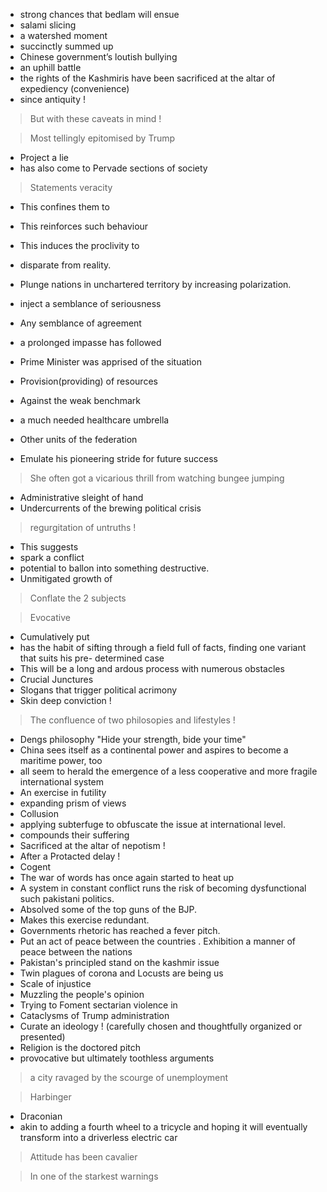 - strong chances that bedlam will ensue
- salami slicing
- a watershed moment
- succinctly summed up
- Chinese government’s loutish bullying
- an uphill battle
- the rights of the Kashmiris have been sacrificed at the altar of expediency (convenience)
- since antiquity !
> But with these caveats in mind !

> Most tellingly epitomised by Trump

- Project a lie
- has also come to Pervade sections of society

> Statements veracity

- This confines them to
- This reinforces such behaviour
- This induces the proclivity to  
- disparate from reality.
- Plunge nations in unchartered territory by increasing polarization.
- inject a semblance of seriousness
- Any semblance of agreement
- a prolonged impasse has followed
- Prime Minister was apprised of the situation
- Provision(providing) of resources
- Against the weak benchmark
- a much needed healthcare umbrella
- Other units of the federation

- Emulate his pioneering stride for future success

> She often got a vicarious thrill from watching bungee jumping
 
- Administrative sleight of hand
- Undercurrents of the brewing political crisis

> regurgitation of untruths !

- This suggests
- spark a conflict
- potential to ballon into something destructive.
- Unmitigated growth of

> Conflate the 2 subjects

> Evocative

- Cumulatively put
- has the habit of sifting through a field full of facts, finding one variant that suits his pre- determined case
- This will be a long and ardous process with numerous obstacles
- Crucial Junctures
- Slogans that trigger political acrimony
- Skin deep conviction !

> The confluence of two philosopies and lifestyles !

- Dengs philosophy "Hide your strength, bide your time"
- China sees itself as a continental power and aspires to become a maritime power, too
- all seem to herald the emergence of a less cooperative and more fragile international system
- An exercise in futility
- expanding prism of views
- Collusion
- applying subterfuge to obfuscate the issue at international level.
- compounds their suffering
- Sacrificed at the altar of nepotism !
- After a Protacted delay !
- Cogent
- The war of words has once again started to heat up
- A system in constant conflict runs the risk of becoming dysfunctional such pakistani politics.
- Absolved some of the top guns of the BJP.
- Makes this exercise redundant.
- Governments rhetoric has reached a fever pitch.
- Put an act of peace between the countries
. Exhibition a manner of peace between the nations
- Pakistan's principled stand on the kashmir issue
- Twin plagues of corona and Locusts are being us
- Scale of injustice
- Muzzling the people's opinion
- Trying to Foment sectarian violence in
- Cataclysms of Trump administration
- Curate an ideology ! (carefully chosen and thoughtfully organized or presented)
- Religion is the doctored pitch
- provocative but ultimately toothless arguments

> a city ravaged by the scourge of unemployment 

> Harbinger

- Draconian
- akin to adding a fourth wheel to a tricycle and hoping it will eventually transform into a driverless electric car

> Attitude has been cavalier

> In one of the starkest warnings 